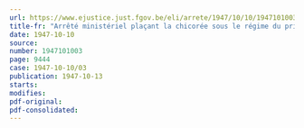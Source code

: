```yaml
---
url: https://www.ejustice.just.fgov.be/eli/arrete/1947/10/10/1947101003/justel
title-fr: "Arrêté ministériel plaçant la chicorée sous le régime du prix normal"
date: 1947-10-10
source:
number: 1947101003
page: 9444
case: 1947-10-10/03
publication: 1947-10-13
starts:
modifies:
pdf-original:
pdf-consolidated:
---
```


